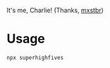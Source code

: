 It's me, Charlie! (Thanks, [mxstbr](https://github.com/mxstbr/businesscard))

# Usage

```
npx superhighfives
```
